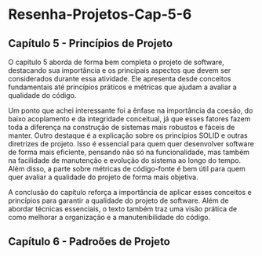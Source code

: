 # Resenha-Projetos-Cap-5-6
## Capítulo 5 - Princípios de Projeto

O capítulo 5 aborda de forma bem completa o projeto de software, destacando sua importância e os principais aspectos que devem ser considerados durante essa atividade. Ele apresenta desde conceitos fundamentais até princípios práticos e métricas que ajudam a avaliar a qualidade do código.

Um ponto que achei interessante foi a ênfase na importância da coesão, do baixo acoplamento e da integridade conceitual, já que esses fatores fazem toda a diferença na construção de sistemas mais robustos e fáceis de manter.
Outro destaque é a explicação sobre os princípios SOLID e outras diretrizes de projeto. Isso é essencial para quem quer desenvolver software de forma mais eficiente, pensando não só na funcionalidade, mas também na facilidade de manutenção e evolução do sistema ao longo do tempo. Além disso, a parte sobre métricas de código-fonte é bem útil para quem quer avaliar a qualidade do projeto de forma mais objetiva.

A conclusão do capítulo reforça a importância de aplicar esses conceitos e princípios para garantir a qualidade do projeto de software. Além de abordar técnicas essenciais, o texto também traz uma visão prática de como melhorar a organização e a manutenibilidade do código.


## Capítulo 6 - Padroões de Projeto
